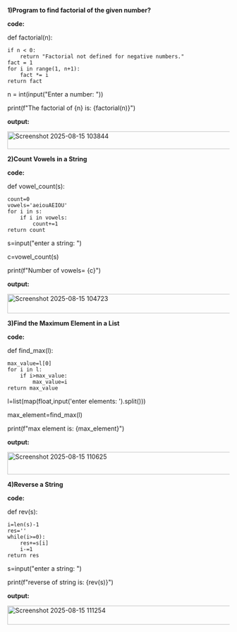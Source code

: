<b>1)Program to find factorial of the given number?</b>

<b>code:</b>

def factorial(n):

    if n < 0:
        return "Factorial not defined for negative numbers."
    fact = 1
    for i in range(1, n+1):
        fact *= i
    return fact

n = int(input("Enter a number: "))

print(f"The factorial of {n} is: {factorial(n)}")

<b>output:</b>

<img width="628" height="40" alt="Screenshot 2025-08-15 103844" src="https://github.com/user-attachments/assets/7fdc2ca4-4951-4b04-aa6a-029b4339521c" />

<b>2)Count Vowels in a String</b>

<b>code:</b>

def vowel_count(s):

    count=0
    vowels='aeiouAEIOU'
    for i in s:
        if i in vowels:
            count+=1
    return count
    
s=input("enter a string: ")

c=vowel_count(s)

print(f"Number of vowels= {c}")

<b>output:</b>

<img width="560" height="44" alt="Screenshot 2025-08-15 104723" src="https://github.com/user-attachments/assets/dbfa267c-fee0-4e08-8fee-38b409297d19" />

<b>3)Find the Maximum Element in a List </b>

<b>code:</b>

def find_max(l):

    max_value=l[0]
    for i in l:
        if i>max_value:
            max_value=i
    return max_value
    
l=list(map(float,input('enter elements: ').split()))

max_element=find_max(l)

print(f"max element is: {max_element}")                 

<b>output:</b>

<img width="643" height="51" alt="Screenshot 2025-08-15 110625" src="https://github.com/user-attachments/assets/48b13364-46ed-4807-aa4a-2f253660c56e" />

<b>4)Reverse a String</b>

<b>code:</b>

def rev(s):

    i=len(s)-1
    res=''
    while(i>=0):
        res+=s[i]
        i-=1
    return res
    
s=input("enter a string: ")

print(f"reverse of string is: {rev(s)}")

<b>output:</b>

<img width="649" height="43" alt="Screenshot 2025-08-15 111254" src="https://github.com/user-attachments/assets/458d426b-d39e-4687-838e-6a3fd413fd1e" />


